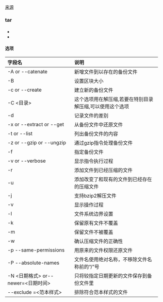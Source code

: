 [来源](https://man.linuxde.net/ "linux")

### tar
#### 

* 
* 
#### 选项 

| 字段名 |  说明 |
| :------|  :------ |
| -A or --catenate | 新增文件到以存在的备份文件 |
| -B  | 设置区块大小 |
| -c or --create  | 建立新的备份文件 |
| -C <目录>  | 这个选项用在解压缩,若要在特别目录解压缩,可以使用这个选项 |
| -d | 记录文件的差别 |
| -x or --extract or --get  | 从备份文件中还原文件 |
| -t or --list  | 列出备份文件的内容 |
| -z or --gzip or --ungzip  | 通过gzip指令处理备份文件 |
| -f  | 指定备份文件 |
| -v or --verbose | 显示指令执行过程 |
| -r  | 添加文件到已经压缩的文件 |
| -u  | 添加改变了和现有的文件到已经存在的压缩文件 |
| -j  | 支持bzip2解压文件 |
| -v  | 显示操作过程 |
| -l  | 文件系统边界设置 |
| -k  | 保留原有文件不覆盖 |
| -m  | 保留文件不被覆盖 |
| -w  | 确认压缩文件的正确性 |
| -p --same-permissions | 用原来的文件权限还原文件 |
|-P --absolute-names|文件名使用绝对名称，不移除文件名称前的“/”号 |
|-N <日期格式> or--newer=<日期时间>|只将较指定日期更新的文件保存到备份文件里|
|--exclude =<范本样式>|排除符合范本样式的文件|